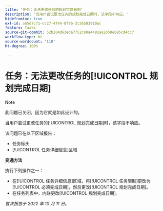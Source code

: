 ```yaml
---
title: ‘任务：无法更改任务的规划完成日期’
description: ‘当用户尝试更改任务的规划完成日期时，该字段不响应。'
hidefromtoc: true
exl-id: a65d7c71-cc27-4f44-8f96-3c56b83910ac
feature: Tasks
source-git-commit: 52b204d63eda7752c90a4481aa2050e695cd4cc7
workflow-type: ht
source-wordcount: '118'
ht-degree: 100%

---
```


# 任务：无法更改任务的[!UICONTROL 规划完成日期]

>[!NOTE]
>
>此问题已关闭，因为它就是如此设计的。

当用户尝试更改任务的[!UICONTROL 规划完成日期]时，该字段不响应。

该问题已在以下区域报告：

* 任务标头
* [!UICONTROL 任务详细信息]区域

**变通方法**

执行下列操作之一：

* 在[!UICONTROL 任务详细信息]区域，将[!UICONTROL 任务限制]更改为[!UICONTROL 必须完成日期]，然后更改[!UICONTROL 规划完成日期]。
* 在任务列表中，内联更改[!UICONTROL 规划完成日期]。

_首次报告于 2022 年 10 月 11 日。_
